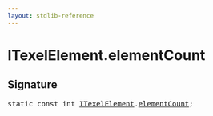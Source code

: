 ```yaml
---
layout: stdlib-reference
---
```


# ITexelElement.elementCount

## Signature
<pre>
<span class='code_keyword'>static</span> <span class='code_keyword'>const</span> <span class="code_keyword">int</span> <a href="index.html" class="code_type">ITexelElement</a>.<a href="elementcount-7.html" class="code_var">elementCount</a>;
</pre>

